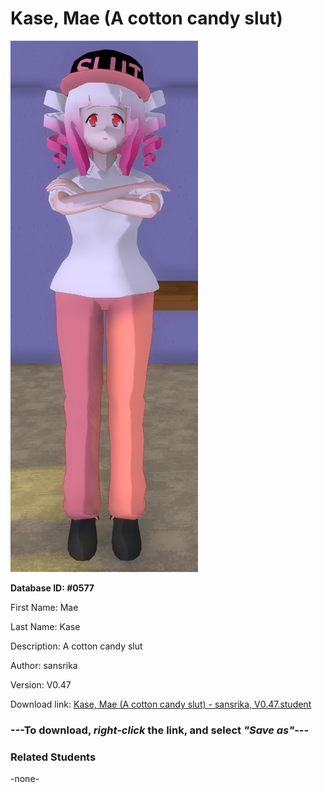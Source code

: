 # Kase, Mae (A cotton candy slut)

<img src="Files/Kase, Mae (A cotton candy slut).png" title="Kase, Mae (A cotton candy slut) - sansrika, V0.47">

**Database ID: #0577**

First Name: Mae

Last Name: Kase

Description: A cotton candy slut

Author: sansrika

Version: V0.47

Download link: <a href="https://raw.githubusercontent.com/Arbiter1223/Daigaku-Gurashi-Custom-Students/master/Students/Files/Kase%2C%20Mae%20(A%20cotton%20candy%20slut)%20-%20sansrika%2C%20V0.47.student">Kase, Mae (A cotton candy slut) - sansrika, V0.47.student</a>

### ---**To download, _right-click_ the link, and select _"Save as"_**---

### Related Students

-none-
